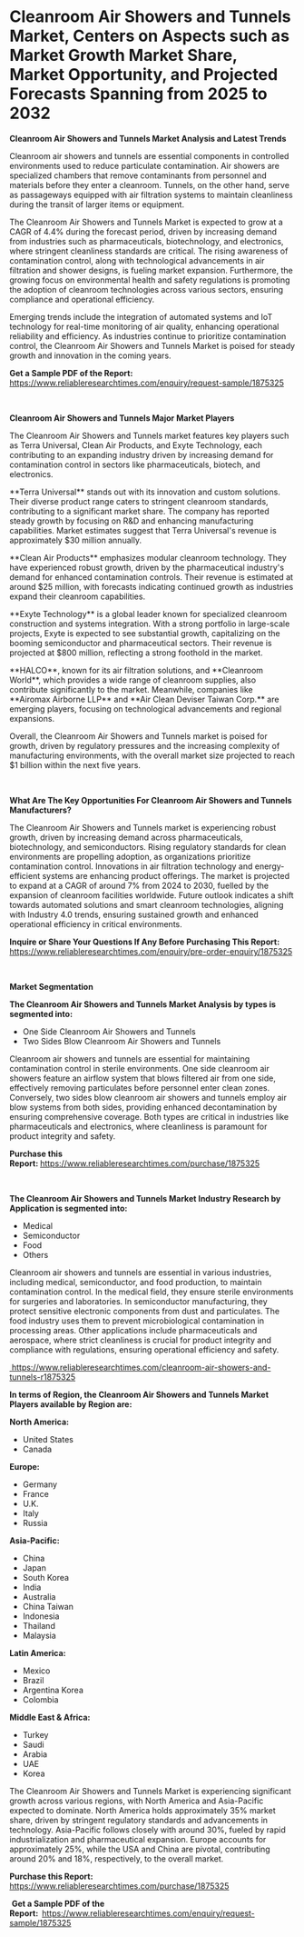 <p><h1>Cleanroom Air Showers and Tunnels Market, Centers on Aspects such as Market Growth Market Share, Market Opportunity, and Projected Forecasts Spanning from 2025 to 2032</h1></p><p><strong>Cleanroom Air Showers and Tunnels Market Analysis and Latest Trends</strong></p>
<p><p>Cleanroom air showers and tunnels are essential components in controlled environments used to reduce particulate contamination. Air showers are specialized chambers that remove contaminants from personnel and materials before they enter a cleanroom. Tunnels, on the other hand, serve as passageways equipped with air filtration systems to maintain cleanliness during the transit of larger items or equipment.</p><p>The Cleanroom Air Showers and Tunnels Market is expected to grow at a CAGR of 4.4% during the forecast period, driven by increasing demand from industries such as pharmaceuticals, biotechnology, and electronics, where stringent cleanliness standards are critical. The rising awareness of contamination control, along with technological advancements in air filtration and shower designs, is fueling market expansion. Furthermore, the growing focus on environmental health and safety regulations is promoting the adoption of cleanroom technologies across various sectors, ensuring compliance and operational efficiency. </p><p>Emerging trends include the integration of automated systems and IoT technology for real-time monitoring of air quality, enhancing operational reliability and efficiency. As industries continue to prioritize contamination control, the Cleanroom Air Showers and Tunnels Market is poised for steady growth and innovation in the coming years.</p></p>
<p><strong>Get a Sample PDF of the Report:&nbsp;</strong> <a href="https://www.reliableresearchtimes.com/enquiry/request-sample/1875325?utm_campaign=3543&utm_medium=2&utm_source=Github&utm_content=ia&utm_term=12042025&utm_id=cleanroom-air-showers-and-tunnels">https://www.reliableresearchtimes.com/enquiry/request-sample/1875325</a></p>
<p>&nbsp;</p>
<p><strong>Cleanroom Air Showers and Tunnels Major Market Players</strong></p>
<p><p>The Cleanroom Air Showers and Tunnels market features key players such as Terra Universal, Clean Air Products, and Exyte Technology, each contributing to an expanding industry driven by increasing demand for contamination control in sectors like pharmaceuticals, biotech, and electronics.</p><p>**Terra Universal** stands out with its innovation and custom solutions. Their diverse product range caters to stringent cleanroom standards, contributing to a significant market share. The company has reported steady growth by focusing on R&D and enhancing manufacturing capabilities. Market estimates suggest that Terra Universal's revenue is approximately $30 million annually.</p><p>**Clean Air Products** emphasizes modular cleanroom technology. They have experienced robust growth, driven by the pharmaceutical industry's demand for enhanced contamination controls. Their revenue is estimated at around $25 million, with forecasts indicating continued growth as industries expand their cleanroom capabilities.</p><p>**Exyte Technology** is a global leader known for specialized cleanroom construction and systems integration. With a strong portfolio in large-scale projects, Exyte is expected to see substantial growth, capitalizing on the booming semiconductor and pharmaceutical sectors. Their revenue is projected at $800 million, reflecting a strong foothold in the market.</p><p>**HALCO**, known for its air filtration solutions, and **Cleanroom World**, which provides a wide range of cleanroom supplies, also contribute significantly to the market. Meanwhile, companies like **Airomax Airborne LLP** and **Air Clean Deviser Taiwan Corp.** are emerging players, focusing on technological advancements and regional expansions.</p><p>Overall, the Cleanroom Air Showers and Tunnels market is poised for growth, driven by regulatory pressures and the increasing complexity of manufacturing environments, with the overall market size projected to reach $1 billion within the next five years.</p></p>
<p>&nbsp;</p>
<p><strong>What Are The Key Opportunities For Cleanroom Air Showers and Tunnels Manufacturers?</strong></p>
<p><p>The Cleanroom Air Showers and Tunnels market is experiencing robust growth, driven by increasing demand across pharmaceuticals, biotechnology, and semiconductors. Rising regulatory standards for clean environments are propelling adoption, as organizations prioritize contamination control. Innovations in air filtration technology and energy-efficient systems are enhancing product offerings. The market is projected to expand at a CAGR of around 7% from 2024 to 2030, fuelled by the expansion of cleanroom facilities worldwide. Future outlook indicates a shift towards automated solutions and smart cleanroom technologies, aligning with Industry 4.0 trends, ensuring sustained growth and enhanced operational efficiency in critical environments.</p></p>
<p><strong>Inquire or Share Your Questions If Any Before Purchasing This Report:</strong> <a href="https://www.reliableresearchtimes.com/enquiry/pre-order-enquiry/1875325?utm_campaign=3543&utm_medium=2&utm_source=Github&utm_content=ia&utm_term=12042025&utm_id=cleanroom-air-showers-and-tunnels">https://www.reliableresearchtimes.com/enquiry/pre-order-enquiry/1875325</a></p>
<p>&nbsp;</p>
<p><strong>Market Segmentation</strong></p>
<p><strong>The Cleanroom Air Showers and Tunnels Market Analysis by types is segmented into:</strong></p>
<p><ul><li>One Side Cleanroom Air Showers and Tunnels</li><li>Two Sides Blow Cleanroom Air Showers and Tunnels</li></ul></p>
<p><p>Cleanroom air showers and tunnels are essential for maintaining contamination control in sterile environments. One side cleanroom air showers feature an airflow system that blows filtered air from one side, effectively removing particulates before personnel enter clean zones. Conversely, two sides blow cleanroom air showers and tunnels employ air blow systems from both sides, providing enhanced decontamination by ensuring comprehensive coverage. Both types are critical in industries like pharmaceuticals and electronics, where cleanliness is paramount for product integrity and safety.</p></p>
<p><strong>Purchase this Report:&nbsp;</strong><a href="https://www.reliableresearchtimes.com/purchase/1875325?utm_campaign=3543&utm_medium=2&utm_source=Github&utm_content=ia&utm_term=12042025&utm_id=cleanroom-air-showers-and-tunnels">https://www.reliableresearchtimes.com/purchase/1875325</a></p>
<p>&nbsp;</p>
<p><strong>The Cleanroom Air Showers and Tunnels Market Industry Research by Application is segmented into:</strong></p>
<p><ul><li>Medical</li><li>Semiconductor</li><li>Food</li><li>Others</li></ul></p>
<p><p>Cleanroom air showers and tunnels are essential in various industries, including medical, semiconductor, and food production, to maintain contamination control. In the medical field, they ensure sterile environments for surgeries and laboratories. In semiconductor manufacturing, they protect sensitive electronic components from dust and particulates. The food industry uses them to prevent microbiological contamination in processing areas. Other applications include pharmaceuticals and aerospace, where strict cleanliness is crucial for product integrity and compliance with regulations, ensuring operational efficiency and safety.</p></p>
<p><a href="https://www.reliableresearchtimes.com/cleanroom-air-showers-and-tunnels-r1875325?utm_campaign=3543&utm_medium=2&utm_source=Github&utm_content=ia&utm_term=12042025&utm_id=cleanroom-air-showers-and-tunnels">&nbsp;https://www.reliableresearchtimes.com/cleanroom-air-showers-and-tunnels-r1875325</a></p>
<p><strong>In terms of Region, the Cleanroom Air Showers and Tunnels Market Players available by Region are:</strong></p>
<p>
    <p> <strong> North America: </strong>
        <ul>
            <li>United States</li>
            <li>Canada</li>
        </ul>
        </p> 
    <p> <strong> Europe: </strong>
        <ul>
            <li>Germany</li>
            <li>France</li>
            <li>U.K.</li>
            <li>Italy</li>
            <li>Russia</li>
        </ul>
        </p> 
    <p> <strong> Asia-Pacific: </strong>
        <ul>
            <li>China</li>
            <li>Japan</li>
            <li>South Korea</li>
            <li>India</li>
            <li>Australia</li>
            <li>China Taiwan</li>
            <li>Indonesia</li>
            <li>Thailand</li>
            <li>Malaysia</li>
        </ul>
        </p> 
    <p> <strong> Latin America: </strong>
        <ul>
            <li>Mexico</li>
            <li>Brazil</li>
            <li>Argentina Korea</li>
            <li>Colombia</li>
        </ul>
        </p> 
    <p> <strong> Middle East & Africa: </strong>
        <ul>
            <li>Turkey</li>
            <li>Saudi</li>
            <li>Arabia</li>
            <li>UAE</li>
            <li>Korea</li>
        </ul>
    </p>
    </p>
<p><p>The Cleanroom Air Showers and Tunnels Market is experiencing significant growth across various regions, with North America and Asia-Pacific expected to dominate. North America holds approximately 35% market share, driven by stringent regulatory standards and advancements in technology. Asia-Pacific follows closely with around 30%, fueled by rapid industrialization and pharmaceutical expansion. Europe accounts for approximately 25%, while the USA and China are pivotal, contributing around 20% and 18%, respectively, to the overall market.</p></p>
<p><strong>Purchase this Report: </strong><a href="https://www.reliableresearchtimes.com/purchase/1875325?utm_campaign=3543&utm_medium=2&utm_source=Github&utm_content=ia&utm_term=12042025&utm_id=cleanroom-air-showers-and-tunnels">https://www.reliableresearchtimes.com/purchase/1875325</a></p>
<p>&nbsp;<strong>Get a Sample PDF of the Report:&nbsp;&nbsp;</strong><a href="https://www.reliableresearchtimes.com/enquiry/request-sample/1875325?utm_campaign=3543&utm_medium=2&utm_source=Github&utm_content=ia&utm_term=12042025&utm_id=cleanroom-air-showers-and-tunnels">https://www.reliableresearchtimes.com/enquiry/request-sample/1875325</a></p>
<p><strong></strong></p>
<p><p></p><p></p><p></p></p>